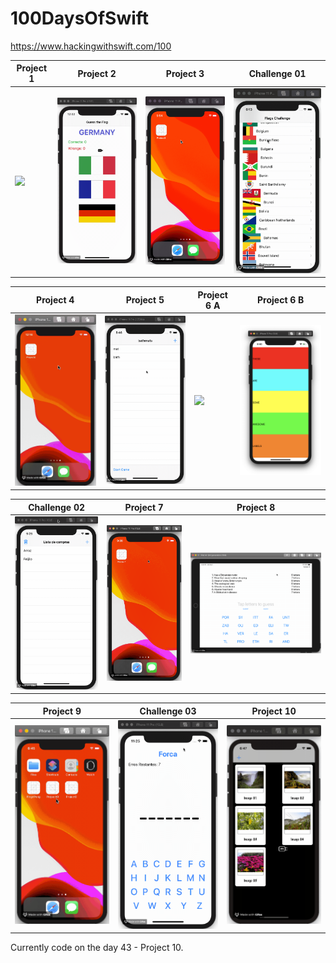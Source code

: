 # 100DaysOfSwift
https://www.hackingwithswift.com/100

| Project 1                                  | Project 2                                  | Project 3                                  | Challenge 01                                 |
|--------------------------------------------|--------------------------------------------|--------------------------------------------|----------------------------------------------|
|<img src="./demo/project01.gif" width="250">|<img src="./demo/project02.gif" width="250">|<img src="./demo/project03.gif" width="250">|<img src="./demo/Challenge01.gif" width="250">|

| Project 4                                  | Project 5                                  | Project 6 A                                 | Project 6 B                                 |
|--------------------------------------------|--------------------------------------------|---------------------------------------------|---------------------------------------------|
|<img src="./demo/project04.gif" width="250">|<img src="./demo/project05.gif" width="250">|<img src="./demo/project06A.gif" width="500">|<img src="./demo/project06B.png" width="250">|

| Challenge 02                                 | Project 7                                  | Project 8                                  |
|----------------------------------------------|--------------------------------------------|--------------------------------------------|
|<img src="./demo/Challenge02.gif" width="250">|<img src="./demo/project07.gif" width="250">|<img src="./demo/project08.gif" width="500">|

| Project 9                                  | Challenge 03                                 | Project 10                                  |
|--------------------------------------------|----------------------------------------------|--------------------------------------------|
|<img src="./demo/project09.gif" width="250">|<img src="./demo/Challenge03.gif" width="250">|<img src="./demo/project10.gif" width="250">|

Currently code on the day 43 - Project 10.